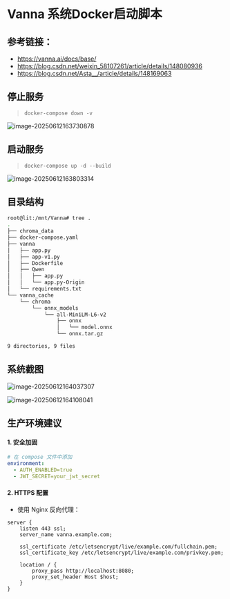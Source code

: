 # Vanna 系统Docker启动脚本



## 参考链接：

- https://vanna.ai/docs/base/
- https://blog.csdn.net/weixin_58107261/article/details/148080936
- https://blog.csdn.net/Asta__/article/details/148169063



## 停止服务

> `docker-compose down -v`

![image-20250612163730878](https://img.winjay.cn/md/image-20250612163730878.webp)



## 启动服务

> `docker-compose up -d --build`

![image-20250612163803314](https://img.winjay.cn/md/image-20250612163803314.webp)



## 目录结构

```bash
root@lit:/mnt/Vanna# tree .
.
├── chroma_data
├── docker-compose.yaml
├── vanna
│   ├── app.py
│   ├── app-v1.py
│   ├── Dockerfile
│   ├── Qwen
│   │   ├── app.py
│   │   └── app.py-Origin
│   └── requirements.txt
└── vanna_cache
    └── chroma
        └── onnx_models
            └── all-MiniLM-L6-v2
                ├── onnx
                │   └── model.onnx
                └── onnx.tar.gz

9 directories, 9 files
```



## 系统截图

![image-20250612164037307](https://img.winjay.cn/md/image-20250612164037307.webp)

![image-20250612164108041](https://img.winjay.cn/md/image-20250612164108041.webp)





## 生产环境建议

#### 1. 安全加固

```yaml
# 在 compose 文件中添加
environment:
  - AUTH_ENABLED=true
  - JWT_SECRET=your_jwt_secret
```

#### 2. HTTPS 配置

- 使用 Nginx 反向代理：

```nginx
server {
    listen 443 ssl;
    server_name vanna.example.com;

    ssl_certificate /etc/letsencrypt/live/example.com/fullchain.pem;
    ssl_certificate_key /etc/letsencrypt/live/example.com/privkey.pem;

    location / {
        proxy_pass http://localhost:8080;
        proxy_set_header Host $host;
    }
}
```


